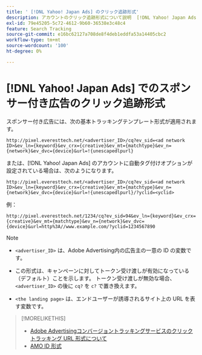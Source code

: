 ```yaml
---
title: ' [!DNL Yahoo! Japan Ads] のクリック追跡形式'
description: アカウントのクリック追跡形式について説明  [!DNL Yahoo! Japan Ads]  ます。
exl-id: 79e45205-5c72-4612-9b60-36538e3c48c4
feature: Search Tracking
source-git-commit: e16bc62127a708de8f4deb1eddfa53a14405cbc2
workflow-type: tm+mt
source-wordcount: '100'
ht-degree: 0%

---
```


# [!DNL Yahoo! Japan Ads] でのスポンサー付き広告のクリック追跡形式

スポンサー付き広告には、次の基本トラッキングテンプレート形式が適用されます。

`http://pixel.everesttech.net/<advertiser_ID>/cq?ev_sid=<ad network ID>&ev_ln={keyword}&ev_crx={creative}&ev_mt={matchtype}&ev_n={network}&ev_dvc={device}&url=!{unescapedlpurl}`

または、[!DNL Yahoo! Japan Ads] のアカウントに自動タグ付けオプションが設定されている場合は、次のようになります。

`http://pixel.everesttech.net/<advertiser_ID>/cq?ev_sid=<ad network ID>&ev_ln={keyword}&ev_crx={creative}&ev_mt={matchtype}&ev_n={network}&ev_dvc={device}&url=!{unescapedlpurl}/?yclid=<yclid>`

例：

`http://pixel.everesttech.net/1234/cq?ev_sid=94&ev_ln={keyword}&ev_crx={creative}&ev_mt={matchtype}&ev_n={network}&ev_dvc={device}&url=http%3A//www.example.com/?yclid=1234567890`

>[!NOTE]
>
>* `<advertiser_ID>` は、Adobe Advertising内の広告主の一意の ID の変数です。
>
>* この形式は、キャンペーンに対してトークン受け渡しが有効になっている（デフォルト）ことを示します。 トークン受け渡しが無効な場合、`<advertiser_ID>` の後に `cq?` を `c?` で置き換えます。
>
>* `<the landing page>` は、エンドユーザーが誘導されるサイト上の URL を表す変数です。

>[!MORELIKETHIS]
>
>* [Adobe Advertisingコンバージョントラッキングサービスのクリックトラッキング URL 形式について ](formats-click-tracking-about.md)
>* [AMO ID 形式 ](/help/integrations/analytics/ids.md#amo-id-formats)
